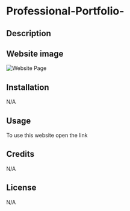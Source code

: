 # Professional-Portfolio-

## Description


## Website image

![Website Page](https://)



## Installation

N/A

## Usage

To use this website open the link 

## Credits

N/A

## License

N/A
